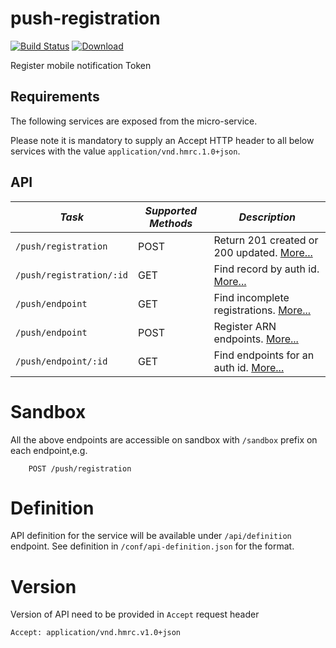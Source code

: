 push-registration
=============================================

[![Build Status](https://travis-ci.org/hmrc/push-registration.svg?branch=master)](https://travis-ci.org/hmrc/push-registration) [ ![Download](https://api.bintray.com/packages/hmrc/releases/push-registration/images/download.svg) ](https://bintray.com/hmrc/releases/personal-income/_latestVersion)

Register mobile notification Token

Requirements
------------

The following services are exposed from the micro-service.

Please note it is mandatory to supply an Accept HTTP header to all below services with the value ```application/vnd.hmrc.1.0+json```. 

API
---

| *Task* | *Supported Methods* | *Description* |
|--------|----|----|
| ```/push/registration``` | POST | Return 201 created or 200 updated. [More...](docs/registration.md)  |
| ```/push/registration/:id``` | GET | Find record by auth id. [More...](docs/find.md)  |
| ```/push/endpoint``` | GET | Find incomplete registrations. [More...](docs/incomplete-registrations.md) |
| ```/push/endpoint``` | POST | Register ARN endpoints. [More...](docs/register-endpoints.md) |
| ```/push/endpoint/:id``` | GET | Find endpoints for an auth id. [More...](docs/get-endpoints.md)  |


# Sandbox
All the above endpoints are accessible on sandbox with `/sandbox` prefix on each endpoint,e.g.
```
    POST /push/registration
```

# Definition
API definition for the service will be available under `/api/definition` endpoint.
See definition in `/conf/api-definition.json` for the format.

# Version
Version of API need to be provided in `Accept` request header
```
Accept: application/vnd.hmrc.v1.0+json
```
